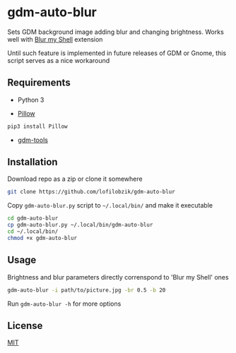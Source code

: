 # gdm-auto-blur

Sets GDM background image adding blur and changing brightness. Works well with [Blur my Shell](https://github.com/aunetx/blur-my-shell) extension

Until such feature is implemented in future releases of GDM or Gnome, this script serves as a nice workaround

## Requirements

- Python 3

- [Pillow](https://pypi.org/project/Pillow/)
```bash
pip3 install Pillow
```
- [gdm-tools](https://github.com/realmazharhussain/gdm-tools)

## Installation

Download repo as a zip or clone it somewhere

```bash
git clone https://github.com/lofilobzik/gdm-auto-blur
```
Copy `gdm-auto-blur.py` script to `~/.local/bin/` and make it executable

```bash
cd gdm-auto-blur
cp gdm-auto-blur.py ~/.local/bin/gdm-auto-blur
cd ~/.local/bin/
chmod +x gdm-auto-blur
```
## Usage
Brightness and blur parameters directly correnspond to 'Blur my Shell' ones
```bash
gdm-auto-blur -i path/to/picture.jpg -br 0.5 -b 20
```
Run `gdm-auto-blur -h` for more options

## License
[MIT](https://choosealicense.com/licenses/mit/)
